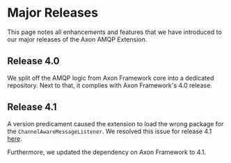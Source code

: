 # Major Releases

This page notes all enhancements and features that we have introduced to our major releases of the Axon AMQP Extension.

## Release 4.0

We split off the AMQP logic from Axon Framework core into a dedicated repository.
Next to that, it complies with Axon Framework's 4.0 release.

## Release 4.1

A version predicament caused the extension to load the wrong package for the `ChannelAwareMessageListener`.
We resolved this issue for release 4.1 [here](https://github.com/AxonFramework/extension-amqp/issues/1).

Furthermore, we updated the dependency on Axon Framework to 4.1.
